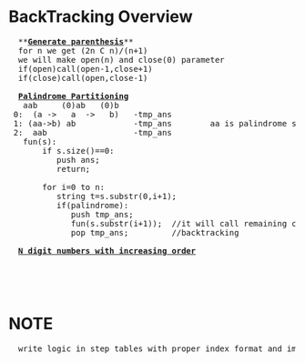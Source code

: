 # BackTracking Overview
  <pre>
  **<b><a href="https://github.com/teja963/DSA_All_Models/blob/master/BackTracking/3.%20generate%20parenthesis.cpp">Generate parenthesis</a></b>**
  for n we get (2n C n)/(n+1)
  we will make open(n) and close(0) parameter
  if(open)call(open-1,close+1)
  if(close)call(open,close-1)
  
  <b><a href="https://github.com/teja963/DSA-and-MYSQL/blob/master/BackTracking/4.%20Palindrome%20Partitioning.cpp">Palindrome Partitioning</a></b>
   aab     (0)ab   (0)b
 0:  (a ->   a  ->   b)   -tmp_ans
 1: (aa->b) ab            -tmp_ans        aa is palindrome so it will go into fun and get b
 2:  aab                  -tmp_ans
   fun(s):
	   if s.size()==0:
	      push ans;
	      return;
	      
	   for i=0 to n:
	      string t=s.substr(0,i+1);
	      if(palindrome):
	         push tmp_ans;
	         fun(s.substr(i+1));  //it will call remaining char 
	         pop tmp_ans;         //backtracking
	        
  <b><a href="https://github.com/teja963/DSA-and-MYSQL/blob/master/BackTracking/5.%20N%20Digit%20numbers%20with%20digits%20in%20increasing%20order.cpp">N digit numbers with increasing order</a></b>
  
		          
    
  </pre>
# NOTE
  <pre>
  write logic in step tables with proper index format and implement
  </pre>
